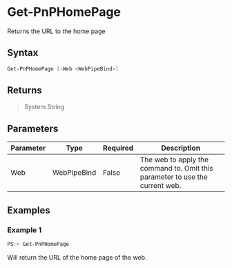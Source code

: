 # Get-PnPHomePage
Returns the URL to the home page
## Syntax
```powershell
Get-PnPHomePage [-Web <WebPipeBind>]
```


## Returns
>System.String

## Parameters
Parameter|Type|Required|Description
---------|----|--------|-----------
|Web|WebPipeBind|False|The web to apply the command to. Omit this parameter to use the current web.|
## Examples

### Example 1
```powershell
PS:> Get-PnPHomePage
```
Will return the URL of the home page of the web.
